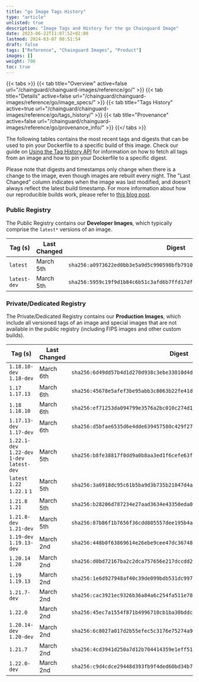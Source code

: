 ```yaml
---
title: "go Image Tags History"
type: "article"
unlisted: true
description: "Image Tags and History for the go Chainguard Image"
date: 2023-06-22T11:07:52+02:00
lastmod: 2024-03-07 00:51:54
draft: false
tags: ["Reference", "Chainguard Images", "Product"]
images: []
weight: 700
toc: true
---
```


{{< tabs >}}
{{< tab title="Overview" active=false url="/chainguard/chainguard-images/reference/go/" >}}
{{< tab title="Details" active=false url="/chainguard/chainguard-images/reference/go/image_specs/" >}}
{{< tab title="Tags History" active=true url="/chainguard/chainguard-images/reference/go/tags_history/" >}}
{{< tab title="Provenance" active=false url="/chainguard/chainguard-images/reference/go/provenance_info/" >}}
{{</ tabs >}}

The following tables contains the most recent tags and digests that can be used to pin your Dockerfile to a specific build of this image. Check our guide on [Using the Tag History API](/chainguard/chainguard-images/using-the-tag-history-api/) for information on how to fetch all tags from an image and how to pin your Dockerfile to a specific digest.

Please note that digests and timestamps only change when there is a change to the image, even though images are rebuilt every night. The "Last Changed" column indicates when the image was last modified, and doesn't always reflect the latest build timestamp. For more information about how our reproducible builds work, please refer to [this blog post](https://www.chainguard.dev/unchained/reproducing-chainguards-reproducible-image-builds).

### Public Registry
The Public Registry contains our **Developer Images**, which typically comprise the `latest*` versions of an image.

| Tag (s)       | Last Changed | Digest                                                                    |
|---------------|--------------|---------------------------------------------------------------------------|
|  `latest`     | March 5th    | `sha256:a0973622ed0bb3e5a9d5c990598bfb79102b55b155120737a0c30e52d2514be6` |
|  `latest-dev` | March 5th    | `sha256:5959c19f9d1b84c6b51c3afd6b7ffd17df423420958c0bc0e8120887e835c430` |


### Private/Dedicated Registry
The Private/Dedicated Registry contains our **Production Images**, which include all versioned tags of an image and special images that are not available in the public registry (including FIPS images and other custom builds).

| Tag (s)                                       | Last Changed | Digest                                                                    |
|-----------------------------------------------|--------------|---------------------------------------------------------------------------|
|  `1.18.10-dev` `1.18-dev`                     | March 6th    | `sha256:6d49dd57b4d1d270d938c3ebe33010d4d836d8a173ef60a16afbec44acd8bf68` |
|  `1.17` `1.17.13`                             | March 6th    | `sha256:45678e5afef3be95abb3c8063b22fe41d78ae6438cff756d30b7ac898cc7d831` |
|  `1.18` `1.18.10`                             | March 6th    | `sha256:ef71253da094799e3576a2bc010c274d1f025201a21346902f4a4a0ed213a41e` |
|  `1.17.13-dev` `1.17-dev`                     | March 6th    | `sha256:d5bfae6535d6e4dde639457580c429f2739a0b9861c76721cc3c5f0cb2bebb13` |
|  `1.22.1-dev` `1.22-dev` `1-dev` `latest-dev` | March 5th    | `sha256:b8fe38817f0dd9a0b8aa3ed1f6cefe63fbc25ea51b46e0ecbfe67f2ad4a1104f` |
|  `latest` `1.22` `1.22.1` `1`                 | March 5th    | `sha256:3a6918dc95c61b5ba9d3b735b21047d4a1dc55e80c16f6ec15e390c95700172a` |
|  `1.21.8` `1.21`                              | March 5th    | `sha256:b28206d787234e27aad3634e43350eda05d18641d52182d2b406e06a8044302e` |
|  `1.21.8-dev` `1.21-dev`                      | March 5th    | `sha256:87b86f1b7656f36cdd805557dee195b4acbde864a3e94c8582c9f129349414c0` |
|  `1.19-dev` `1.19.13-dev`                     | March 2nd    | `sha256:448b0f63869614e26ebe9cee47dc3674875169f9b202a391f4e116b191e1f422` |
|  `1.20.14` `1.20`                             | March 2nd    | `sha256:d0bd72167ba2c2dca757656e217dccdd25dff48d9cd485a32aaaf6da3d3795e6` |
|  `1.19` `1.19.13`                             | March 2nd    | `sha256:1e6d927948af40c39de099bdb531dc9979ee5bfdfefcf5f51fe8ee6f31f9f3b5` |
|  `1.21.7-dev`                                 | March 2nd    | `sha256:cac3921ec9326b36a84a6c254fa511e78862e75b645511e7f3b2cb74f0ea3a1c` |
|  `1.22.0`                                     | March 2nd    | `sha256:45ec7a1554f871b4996710cb1ba30bddc4800167cff2cb3019811fc0c1bcb190` |
|  `1.20.14-dev` `1.20-dev`                     | March 2nd    | `sha256:6c8027a017d2b55efec5c3176e75274a9ecf0ce7bff051092db8dde403bb4ae0` |
|  `1.21.7`                                     | March 2nd    | `sha256:4cd3941d250a7d12b704414359e1eff51e681059e5e2233cabe2dbcc92d599a8` |
|  `1.22.0-dev`                                 | March 2nd    | `sha256:c9d4cdce29448d393fb9f4ded60bd34b7bad3eebf06e3458bad6737ae4cbb263` |

